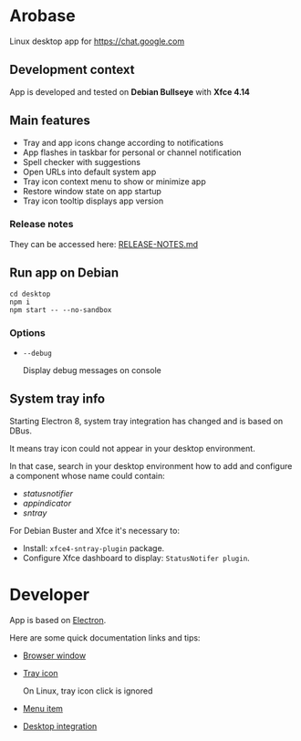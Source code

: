# Arobase

Linux desktop app for https://chat.google.com

## Development context

App is developed and tested on **Debian Bullseye** with **Xfce 4.14**

## Main features

 * Tray and app icons change according to notifications
 * App flashes in taskbar for personal or channel notification
 * Spell checker with suggestions
 * Open URLs into default system app
 * Tray icon context menu to show or minimize app
 * Restore window state on app startup
 * Tray icon tooltip displays app version
 
### Release notes

They can be accessed here: [RELEASE-NOTES.md](RELEASE-NOTES.md)

## Run app on Debian

```
cd desktop
npm i
npm start -- --no-sandbox
```

### Options

 * `--debug`
 
    Display debug messages on console

## System tray info
 
Starting Electron 8, system tray integration has changed and is based on DBus.

It means tray icon could not appear in your desktop environment.

In that case, search in your desktop environment how to add and configure a component whose name could contain:
 * *statusnotifier*
 * *appindicator*
 * *sntray*

For Debian Buster and Xfce it's necessary to:
 * Install: `xfce4-sntray-plugin` package.
 * Configure Xfce dashboard to display: `StatusNotifer plugin`.

# Developer

App is based on [Electron](https://github.com/electron/electron).

Here are some quick documentation links and tips:
 * [Browser window](https://www.electronjs.org/docs/api/browser-window)

 * [Tray icon](https://www.electronjs.org/docs/api/tray)
 
    On Linux, tray icon click is ignored

 * [Menu item](https://www.electronjs.org/docs/api/menu-item)
 
 * [Desktop integration](https://github.com/electron/electron/blob/master/docs/tutorial/desktop-environment-integration.md)

